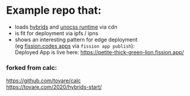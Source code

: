 # Example repo that:
 - loads [hybrids](https://github.com/hybridsjs/hybrids) and [unocss runtime](https://github.com/unocss/unocss/tree/main/packages/runtime) via cdn
 - is fit for deployment via ipfs / ipns
 - shows an interesting pattern for edge deployment  
   (eg [fission.codes apps](https://guide.fission.codes/developers/cli/working-with-apps) via `fission app publish`):  
   Deployed App is live here: https://petite-thick-green-lion.fission.app/
 
### forked from calc:
https://github.com/tovare/calc  
https://tovare.com/2020/hybrids-start/
